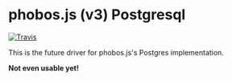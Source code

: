 # phobos.js (v3) Postgresql

[![Travis](https://img.shields.io/travis/phobosjs/phobos-postgres.svg)]()

This is the future driver for phobos.js's Postgres implementation.

__Not even usable yet!__
